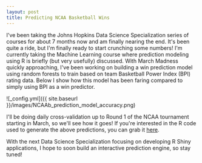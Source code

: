 ```yaml
---
layout: post
title: Predicting NCAA Basketball Wins
---
```


I've been taking the Johns Hopkins Data Science Specialization series of courses for about 7 months now and am finally nearing the end. It's been quite a ride, but I'm finally ready to start crunching some numbers! I'm currently taking the Machine Learning course where prediction modeling using R is briefly (but very usefully) discussed. With March Madness quickly approaching, I've been working on building a win prediction model using random forests to train based on team Basketball Power Index (BPI) rating data. Below I show how this model has been faring compared to simply using BPI as a win predictor.

![_config.yml]({{ site.baseurl }}/images/NCAAb_prediction_model_accuracy.png)

I'll be doing daily cross-validation up to Round 1 of the NCAA tournament starting in March, so we'll see how it goes! If you're interested in the R code used to generate the above predictions, you can grab it [here](https://github.com/AmritPatel/NCAAB-Win-Prediction/blob/master/NCAA%202015%20Bracket%20Challenge.R).

With the next Data Science Specialization focusing on developing R Shiny applications, I hope to soon build an interactive prediction engine, so stay tuned!